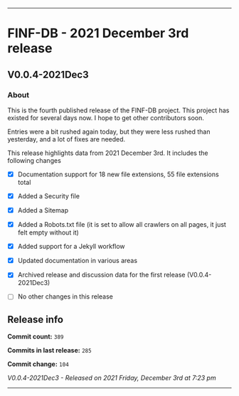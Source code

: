 ***

# FINF-DB - 2021 December 3rd release

## V0.0.4-2021Dec3

### About

This is the fourth published release of the FINF-DB project. This project has existed for several days now. I hope to get other contributors soon.

Entries were a bit rushed again today, but they were less rushed than yesterday, and a lot of fixes are needed.

<!-- NEW 2021 DECEMBER 3RD
New

security file
Sitemap
robots.txt
Workflow support
12 new file extensions
New documentation

!-->

This release highlights data from 2021 December 3rd. It includes the following changes

- [x] Documentation support for 18 new file extensions, 55 file extensions total

<!--
- [x] Documentation support for 1 special file type

- [x] Documentation support for 1 file system type

- [x] Documentation support for 1 Shebang/Hashpling type

- [x] 4 Basic stylesheets in CSS and Less

- [x] Decent starter documentation in English and Esperanto

- [x] All the default generated files from seanpm2001/Template_Other_V7

- [x] Support for GitHub discussions

- [x] 1 archived GitHub discussion

- [x] A project logo

- [x] Project language files (7x)
!-->

- [x] Added a Security file

- [x] Added a Sitemap

- [x] Added a Robots.txt file (it is set to allow all crawlers on all pages, it just felt empty without it)

- [x] Added support for a Jekyll workflow

- [x] Updated documentation in various areas

- [x] Archived release and discussion data for the first release (V0.0.4-2021Dec3)

- [ ] No other changes in this release

## Release info

**Commit count:** `389`

**Commits in last release:** `285`

**Commit change:** `104`

_V0.0.4-2021Dec3 - Released on 2021 Friday, December 3rd at 7:23 pm_

***
